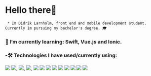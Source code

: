 ### <h1>Hello there👋</h1>
    
     * Im Didrik Larnholm, front end and mobile development student. Currently Im pursuing my bachelor's degree. 🎓




### 🌱 I’m currently learning: Swift, Vue.js and Ionic.
### -🛠 Technologies I have used/currently using: 
<img src="https://img.shields.io/badge/MySQL-005C84?style=for-the-badge&logo=mysql&logoColor=white">
<img src="https://img.shields.io/badge/PostgreSQL-316192?style=for-the-badge&logo=postgresql&logoColor=white">,
<img src="https://img.shields.io/badge/JavaScript-323330?style=for-the-badge&logo=javascript&logoColor=F7DF1E">,
<img src="https://img.shields.io/badge/Kotlin-0095D5?&style=for-the-badge&logo=kotlin&logoColor=white">,
<img src="https://img.shields.io/badge/TypeScript-007ACC?style=for-the-badge&logo=typescript&logoColor=white">
<img src="https://img.shields.io/badge/Ionic-3880FF?style=for-the-badge&logo=ionic&logoColor=white">
<img src="https://img.shields.io/badge/Vue.js-35495E?style=for-the-badge&logo=vuedotjs&logoColor=4FC08D">
<img src="https://img.shields.io/badge/Unity-100000?style=for-the-badge&logo=unity&logoColor=white">
<img src="https://img.shields.io/badge/Node.js-339933?style=for-the-badge&logo=nodedotjs&logoColor=white">
<img src="https://img.shields.io/badge/CSS3-1572B6?style=for-the-badge&logo=css3&logoColor=white">
<img src="https://img.shields.io/badge/React_Native-20232A?style=for-the-badge&logo=react&logoColor=61DAFB">
<img src="https://img.shields.io/badge/MongoDB-4EA94B?style=for-the-badge&logo=mongodb&logoColor=white">
<img src="https://img.shields.io/badge/Express.js-000000?style=for-the-badge&logo=express&logoColor=white">

<img data-canonical-src="https://github-readme-stats.vercel.app/api/top-langs/?username=didlar&layout=compact">




